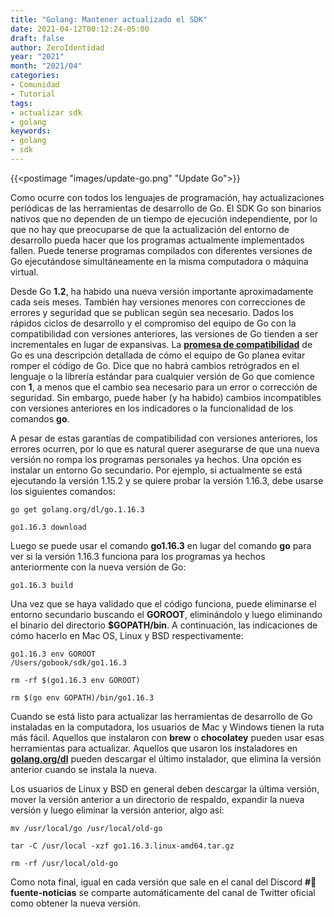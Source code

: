 ```yaml
---
title: "Golang: Mantener actualizado el SDK"
date: 2021-04-12T00:12:24-05:00
draft: false
author: ZeroIdentidad
year: "2021"
month: "2021/04"
categories:
- Comunidad
- Tutorial
tags:
- actualizar sdk
- golang
keywords:
- golang
- sdk
---
```


{{<postimage "images/update-go.png" "Update Go">}}

Como ocurre con todos los lenguajes de programación, hay actualizaciones periódicas de las herramientas de desarrollo de Go. El SDK Go son binarios nativos que no dependen de un tiempo de ejecución independiente, por lo que no hay que preocuparse de que la actualización del entorno de desarrollo pueda hacer que los programas actualmente implementados fallen. Puede tenerse programas compilados con diferentes versiones de Go ejecutándose simultáneamente en la misma computadora o máquina virtual.

<!--more-->

Desde Go **1.2**, ha habido una nueva versión importante aproximadamente cada seis meses. También hay versiones menores con correcciones de errores y seguridad que se publican según sea necesario. Dados los rápidos ciclos de desarrollo y el compromiso del equipo de Go con la compatibilidad con versiones anteriores, las versiones de Go tienden a ser incrementales en lugar de expansivas. La **[promesa de compatibilidad](https://golang.org/doc/go1compat)** de Go es una descripción detallada de cómo el equipo de Go planea evitar romper el código de Go. Dice que no habrá cambios retrógrados en el lenguaje o la librería estándar para cualquier versión de Go que comience con **1**, a menos que el cambio sea necesario para un error o corrección de seguridad. Sin embargo, puede haber (y ha habido) cambios incompatibles con versiones anteriores en los indicadores o la funcionalidad de los comandos **go**.

A pesar de estas garantías de compatibilidad con versiones anteriores, los errores ocurren, por lo que es natural querer asegurarse de que una nueva versión no rompa los programas personales ya hechos. Una opción es instalar un entorno Go secundario. Por ejemplo, si actualmente se está ejecutando la versión 1.15.2 y se quiere probar la versión 1.16.3, debe usarse los siguientes comandos:

```shell
go get golang.org/dl/go.1.16.3

go1.16.3 download
```

Luego se puede usar el comando **go1.16.3** en lugar del comando **go** para ver si la versión 1.16.3 funciona para los programas ya hechos anteriormente con la nueva versión de Go:

```shell
go1.16.3 build
```

Una vez que se haya validado que el código funciona, puede eliminarse el entorno secundario buscando el **GOROOT**, eliminándolo y luego eliminando el binario del directorio **$GOPATH/bin**. A continuación, las indicaciones de cómo hacerlo en Mac OS, Linux y BSD respectivamente:

```shell
go1.16.3 env GOROOT
/Users/gobook/sdk/go1.16.3

rm -rf $(go1.16.3 env GOROOT)

rm $(go env GOPATH)/bin/go1.16.3
```

Cuando se está listo para actualizar las herramientas de desarrollo de Go instaladas en la computadora, los usuarios de Mac y Windows tienen la ruta más fácil. Aquellos que instalaron con **brew** o **chocolatey** pueden usar esas herramientas para actualizar. Aquellos que usaron los instaladores en **[golang.org/dl]()** pueden descargar el último instalador, que elimina la versión anterior cuando se instala la nueva.

Los usuarios de Linux y BSD en general deben descargar la última versión, mover la versión anterior a un directorio de respaldo, expandir la nueva versión y luego eliminar la versión anterior, algo así:

```shell
mv /usr/local/go /usr/local/old-go

tar -C /usr/local -xzf go1.16.3.linux-amd64.tar.gz

rm -rf /usr/local/old-go
```

Como nota final, igual en cada versión que sale en el canal del Discord **#📰fuente-noticias** se comparte automáticamente del canal de Twitter oficial como obtener la nueva versión. 